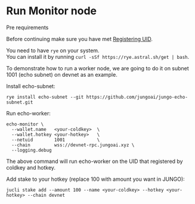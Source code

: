 # Run Monitor node

<div class="warning">
Pre requirements 

Before continuing make sure you have met [Registering UID](register-uid.md).

You need to have `rye` on your system.<br> You can install it by running `curl -sSf https://rye.astral.sh/get | bash`.
</div>

To demonstrate how to run a worker node, we are going to do it on subnet 1001 (echo subnet) on
devnet as an example.

Install echo-subnet:

```
rye install echo-subnet --git https://github.com/jungoai/jungo-echo-subnet.git
```

Run echo-worker:

```
echo-monitor \
  --wallet.name   <your-coldkey>  \
  --wallet.hotkey <your-hotkey>   \
  --netuid        1001            \
  --chain         wss://devnet-rpc.jungoai.xyz \
  --logging.debug 
```

The above command will run echo-worker on the UID that registered by coldkey and hotkey.

Add stake to your hotkey (replace 100 with amount you want in JUNGO):

```
jucli stake add --amount 100 --name <your-coldkey> --hotkey <your-hotkey> --chain devnet
```
